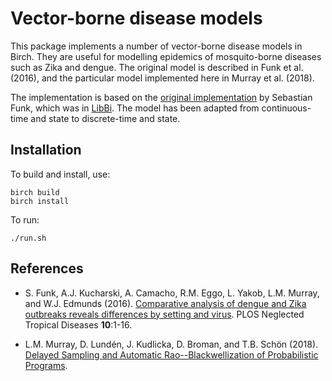 # Vector-borne disease models

This package implements a number of vector-borne disease models in Birch. They are useful for modelling epidemics of mosquito-borne diseases such as Zika and dengue. The original model is described in Funk et al. (2016), and the particular model implemented here in Murray et al. (2018).

The implementation is based on the [original implementation](https://github.com/sbfnk/vbd) by Sebastian Funk, which was in [LibBi](http://www.libbi.org). The model has been adapted from continuous-time and state to discrete-time and state.


## Installation

To build and install, use:

    birch build
    birch install

To run:

    ./run.sh


## References

  * S. Funk, A.J. Kucharski, A. Camacho, R.M. Eggo, L. Yakob, L.M. Murray, and W.J. Edmunds (2016). [Comparative analysis of dengue and Zika outbreaks reveals differences by setting and virus](http://dx.doi.org/10.1101/043265). PLOS Neglected Tropical Diseases **10**:1-16.

  * L.M. Murray, D. Lundén, J. Kudlicka, D. Broman, and T.B. Schön (2018). [Delayed Sampling and Automatic Rao--Blackwellization of Probabilistic Programs](https://arxiv.org/abs/1708.07787).
